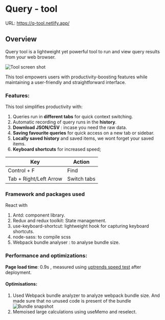 # Query - tool 
URL:  https://q-tool.netlify.app/

  ## Overview
  Query tool is a lightweight yet powerful tool to run and view query results from your web browser.

 ![Tool screen shot](https://i.imgur.com/khfE1n3.png)

This tool empowers users with productivity-boosting features while maintaining a user-friendly and straightforward interface.
### Features:
  
This tool simplifies productivity with:
1.  Queries run in **different tabs** for quick context switching. 
2.  Automatic recording of query runs in the **history**.
3. **Download JSON/CSV** : incase you need the raw data.
4.  **Saving favourite queries** for quick access on a new tab or sidebar.
5.  **Locally saved history** and saved items, we wont forget your saved items.
6. **Keyboard shortcuts** for increased speed; 


| Key | Action  |
|--|--|
|Control + F  | Find |
|Tab + Right/Left Arrow  | Switch tabs |

### Framework and packages used
React with 
1. Antd: component library.
2. Redux and redux toolkit: State management. 
3. use-keyboard-shortcut: lightweight hook for capturing keyboard shortcuts.
4. node-sass: to compile scss
5. Webpack bundle analyser : to analyse bundle size.

### Performance and optimizations:
**Page load time**:  0.9s , measured using [uptrends speed test](https://www.uptrends.com/tools/website-speed-test) after deployment.

#### Optimisations: 
1. Used Webpack bundle analyzer to analyze webpack bundle size. And made sure that no unused code is present of the bundle
	![Bundle snapshot](https://i.imgur.com/V4XHa73.png)
2. Memoised large calculations using useMemo and reselect.
